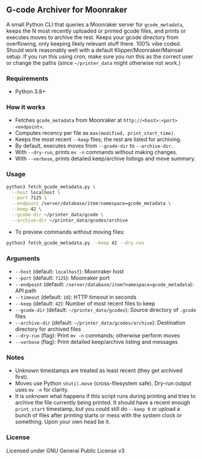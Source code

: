 ## G-code Archiver for Moonraker

A small Python CLI that queries a Moonraker server for `gcode_metadata`, keeps the N most recently uploaded or printed gcode files, and prints or executes moves to archive the rest. Keeps your gcode directory from overflowing, only keeping likely relevant stuff there. 100% vibe coded.
Should work reasonably well with a default Klipper/Moonraker/Mainsail setup. If you run this using cron, make sure you run this as the correct user or change the paths (since `~/printer_data` might otherwise not work.)

### Requirements

- Python 3.8+

### How it works

- Fetches `gcode_metadata` from Moonraker at `http://<host>:<port><endpoint>`.
- Computes recency per file as `max(modified, print_start_time)`.
- Keeps the most recent `--keep` files; the rest are listed for archiving.
- By default, executes moves from `--gcode-dir` to `--archive-dir`.
- With `--dry-run`, prints `mv -n` commands without making changes.
- With `--verbose`, prints detailed keep/archive listings and move summary.

### Usage

```bash
python3 fetch_gcode_metadata.py \
  --host localhost \
  --port 7125 \
  --endpoint /server/database/item?namespace=gcode_metadata \
  --keep 42 \
  --gcode-dir ~/printer_data/gcode \
  --archive-dir ~/printer_data/gcodes/archive
```

- To preview commands without moving files:

```bash
python3 fetch_gcode_metadata.py --keep 42 --dry-run
```

### Arguments

- `--host` (default: `localhost`): Moonraker host
- `--port` (default: `7125`): Moonraker port
- `--endpoint` (default: `/server/database/item?namespace=gcode_metadata`): API path
- `--timeout` (default: `10`): HTTP timeout in seconds
- `--keep` (default: `42`): Number of most recent files to keep
- `--gcode-dir` (default: `~/printer_data/gcodes`): Source directory of `.gcode` files
- `--archive-dir` (default: `~/printer_data/gcodes/archive`): Destination directory for archived files
- `--dry-run` (flag): Print `mv -n` commands; otherwise perform moves
- `--verbose` (flag): Print detailed keep/archive listing and messages

### Notes

- Unknown timestamps are treated as least recent (they get archived first).
- Moves use Python `shutil.move` (cross-filesystem safe). Dry-run output uses `mv -n` for clarity.
- It is unknown what happens if this script runs during printing and tries to archive the file currently being printed. It should have a recent enough `print_start` timestamp, but you could still do `--keep 0` or upload a bunch of files after printing starts or mess with the system clock or something. Upon your own head be it. 

### License
Licensed under GNU General Public License v3
